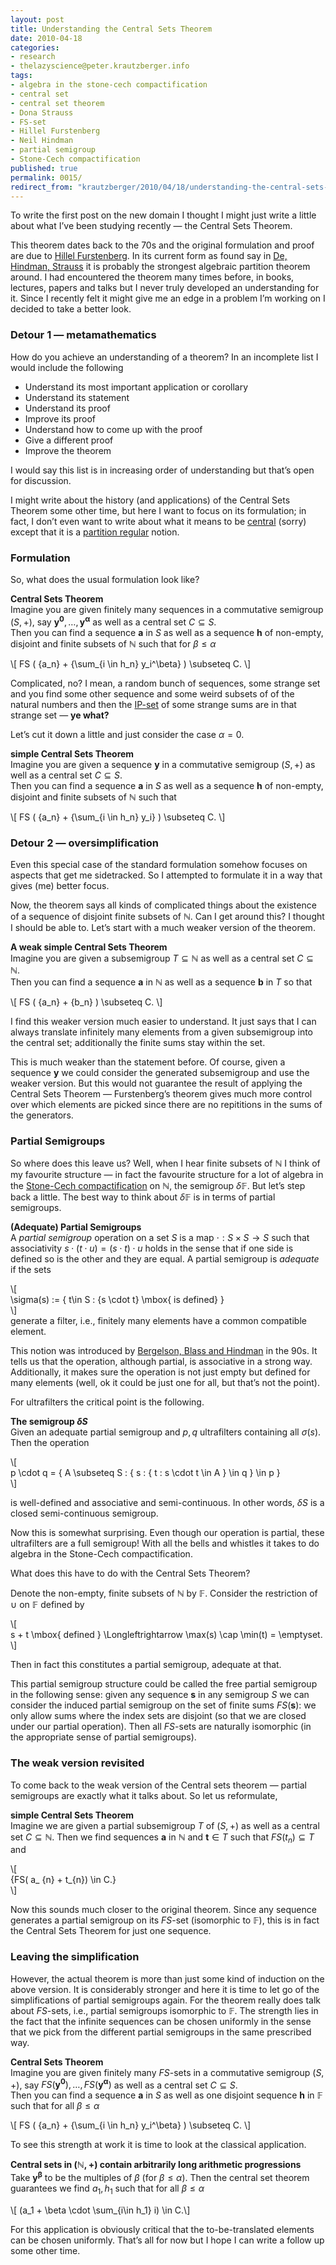```yaml
---
layout: post
title: Understanding the Central Sets Theorem
date: 2010-04-18
categories:
- research
- thelazyscience@peter.krautzberger.info
tags:
- algebra in the stone-cech compactification
- central set
- central set theorem
- Dona Strauss
- FS-set
- Hillel Furstenberg
- Neil Hindman
- partial semigroup
- Stone-Cech compactification
published: true
permalink: 0015/
redirect_from: "krautzberger/2010/04/18/understanding-the-central-sets-theorem/"
---
```


To write the first post on the new domain I thought I might just write a little about what I’ve been studying recently — the Central Sets Theorem.

This theorem dates back to the 70s and the original formulation and proof are due to [Hillel Furstenberg](http://en.wikipedia.org/wiki/Hillel_Furstenberg). In its current form as found say in [De, Hindman, Strauss](http://mysite.verizon.net/nhindman/research/newcentral.pdf) it is probably the strongest algebraic partition theorem around. I had encountered the theorem many times before, in books, lectures, papers and talks but I never truly developed an understanding for it. Since I recently felt it might give me an edge in a problem I’m working on I decided to take a better look.

### Detour 1 — metamathematics

How do you achieve an understanding of a theorem? In an incomplete list I would include the following

*   Understand its most important application or corollary
*   Understand its statement
*   Understand its proof
*   Improve its proof
*   Understand how to come up with the proof
*   Give a different proof
*   Improve the theorem

I would say this list is in increasing order of understanding but that’s open for discussion.

I might write about the history (and applications) of the Central Sets Theorem some other time, but here I want to focus on its formulation; in fact, I don’t even want to write about what it means to be [central](http://en.wikipedia.org/wiki/Partition_regularity) (sorry) except that it is a [partition regular](http://en.wikipedia.org/wiki/Partition_regularity) notion.

### Formulation

So, what does the usual formulation look like?

**Central Sets Theorem**  
 Imagine you are given finitely many sequences in a commutative semigroup $(S,+)$, say $\mathbf{y^0}, \ldots, \mathbf{y^\alpha}$ as well as a central set $C \subseteq S$.  
 Then you can find a sequence $\mathbf{a}$ in $S$ as well as a sequence $\mathbf{h}$ of non-empty, disjoint and finite subsets of $\mathbb{N}$ such that for $\beta \leq \alpha$

 \\[ FS ( {a_n} + {\sum_{i \in h_n} y_i^\beta} ) \subseteq C. \\]

Complicated, no? I mean, a random bunch of sequences, some strange set and you find some other sequence and some weird subsets of of the natural numbers and then the [IP-set](http://en.wikipedia.org/wiki/IP_set) of some strange sums are in that strange set — **ye what?**

Let’s cut it down a little and just consider the case $\alpha = 0$.

**simple Central Sets Theorem**  
 Imagine you are given a sequence $\mathbf{y}$ in a commutative semigroup $(S,+)$ as well as a central set $C \subseteq S$.  
 Then you can find a sequence $\mathbf{a}$ in $S$ as well as a sequence $\mathbf{h}$ of non-empty, disjoint and finite subsets of $\mathbb{N}$ such that

 \\[ FS ( {a_n} + {\sum_{i \in h_n} y_i} ) \subseteq C. \\]

### Detour 2 — oversimplification

Even this special case of the standard formulation somehow focuses on aspects that get me sidetracked. So I attempted to formulate it in a way that gives (me) better focus.

Now, the theorem says all kinds of complicated things about the existence of a sequence of disjoint finite subsets of $\mathbb{N}$. Can I get around this? I thought I should be able to. Let’s start with a much weaker version of the theorem.

**A weak simple Central Sets Theorem**  
 Imagine you are given a subsemigroup $T \subseteq \mathbb{N}$ as well as a central set $C \subseteq \mathbb{N}$.  
 Then you can find a sequence $\mathbf{a}$ in $\mathbb{N}$ as well as a sequence $\mathbf{b}$ in $T$ so that

 \\[ FS ( {a_n} + {b_n} ) \subseteq C. \\]

I find this weaker version much easier to understand. It just says that I can always translate infinitely many elements from a given subsemigroup into the central set; additionally the finite sums stay within the set.

This is much weaker than the statement before. Of course, given a sequence $\mathbf{y}$ we could consider the generated subsemigroup and use the weaker version. But this would not guarantee the result of applying the Central Sets Theorem — Furstenberg’s theorem gives much more control over which elements are picked since there are no repititions in the sums of the generators.

### Partial Semigroups

So where does this leave us? Well, when I hear finite subsets of $\mathbb{N}$ I think of my favourite structure — in fact the favourite structure for a lot of algebra in the [Stone-Cech compactification](http://en.wikipedia.org/wiki/Stone%E2%80%93%C4%8Cech_compactification#Addition_on_the_Stone.E2.80.93.C4.8Cech_compactification_of_the_naturals) on $\mathbb{N}$, the semigroup $\delta \mathbb{F}$. But let’s step back a little. The best way to think about $\delta \mathbb{F}$ is in terms of partial semigroups.

**(Adequate) Partial Semigroups**  
 A _partial semigroup_ operation on a set $S$ is a map $\cdot: S \times S \rightarrow S$ such that associativity $s \cdot (t \cdot u) = (s \cdot t) \cdot u$ holds in the sense that if one side is defined so is the other and they are equal. A partial semigroup is _adequate_ if the sets  

 \\[  
 \sigma(s) := \{ t\in S : {s \cdot t} \mbox{ is defined} \}  
 \\]  
 generate a filter, i.e., finitely many elements have a common compatible element.

This notion was introduced by [Bergelson, Blass and Hindman](http://www.math.lsa.umich.edu/~ablass/bbh.pdf) in the 90s. It tells us that the operation, although partial, is associative in a strong way. Additionally, it makes sure the operation is not just empty but defined for many elements (well, ok it could be just one for all, but that’s not the point).

For ultrafilters the critical point is the following.

**The semigroup $\delta S$**  
 Given an adequate partial semigroup and $p,q$ ultrafilters containing all $\sigma(s)$. Then the operation  

 \\[  
 p \cdot q = \{ A \subseteq S : \{ s : \{ t : s \cdot t \in A \} \in q \} \in p \}  
 \\]  

is well-defined and associative and semi-continuous. In other words, $\delta S$ is a closed semi-continuous semigroup.

Now this is somewhat surprising. Even though our operation is partial, these ultrafilters are a full semigroup! With all the bells and whistles it takes to do algebra in the Stone-Cech compactification.

What does this have to do with the Central Sets Theorem?

Denote the non-empty, finite subsets of $\mathbb{N}$ by $\mathbb{F}$. Consider the restriction of $\cup$ on $\mathbb{F}$ defined by  

 \\[  
 s + t \mbox{ defined } \Longleftrightarrow \max(s) \cap \min(t) = \emptyset.  
 \\]  

Then in fact this constitutes a partial semigroup, adequate at that.

This partial semigroup structure could be called the free partial semigroup in the following sense: given any sequence $\mathbf{s}$ in any semigroup $S$ we can consider the induced partial semigroup on the set of finite sums ${FS( \mathbf{s} ) }$: we only allow sums where the index sets are disjoint (so that we are closed under our partial operation). Then all $FS$-sets are naturally isomorphic (in the appropriate sense of partial semigroups).

### The weak version revisited

To come back to the weak version of the Central sets theorem — partial semigroups are exactly what it talks about. So let us reformulate,

**simple Central Sets Theorem**  
 Imagine we are given a partial subsemigroup $T$ of $(S,+)$ as well as a central set $C \subseteq \mathbb{N}$. Then we find sequences $\mathbf{a}$ in $\mathbb{N}$ and $\mathbf{t} \in T$ such that $FS ( {t_n} ) \subseteq T$ and  

 \\[  
  {FS( a_ {n} + t_{n}) \in C.}  
 \\]

Now this sounds much closer to the original theorem. Since any sequence generates a partial semigroup on its $FS$-set (isomorphic to $\mathbb{F}$), this is in fact the Central Sets Theorem for just one sequence.

### Leaving the simplification

However, the actual theorem is more than just some kind of induction on the above version. It is considerably stronger and here it is time to let go of the simplifications of partial semigroups again. For the theorem really does talk about $FS$-sets, i.e., partial semigroups isomorphic to $\mathbb{F}$. The strength lies in the fact that the infinite sequences can be chosen uniformly in the sense that we pick from the different partial semigroups in the same prescribed way.

**Central Sets Theorem**  
 Imagine you are given finitely many $FS$-sets in a commutative semigroup $(S,+)$, say ${FS( {\mathbf{y^0}} )}, {\ldots}, {FS( {\mathbf{y^\alpha}} )}$ as well as a central set $C \subseteq S$.  
 Then you can find a sequence $\mathbf{a}$ in $S$ as well as one disjoint sequence $\mathbf{h}$ in $\mathbb{F}$ such that for all $\beta \leq \alpha$

 \\[ FS ( {a_n} + {\sum_{i \in h_n} y_i^\beta} ) \subseteq C. \\]

To see this strength at work it is time to look at the classical application.

**Central sets in $( \mathbb{N},+)$ contain arbitrarily long arithmetic progressions**  
 Take $\mathbf{y^\beta}$ to be the multiples of $\beta$ (for $\beta \leq \alpha$). Then the central set theorem guarantees we find $a_1, h_1$ such that for all $\beta \leq \alpha$

 \\[ (a_1 + \beta \cdot \sum_{i\in h_1} i) \in C.\\]

For this application is obviously critical that the to-be-translated elements can be chosen uniformly. That’s all for now but I hope I can write a follow up some other time.
